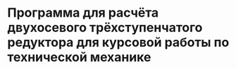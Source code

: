 # Программа для расчёта двухосевого трёхступенчатого редуктора для курсовой работы по технической механике
